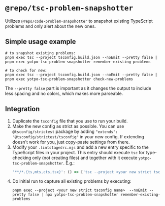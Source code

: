 # `@repo/tsc-problem-snapshotter`

Utilizes `@repo/code-problem-snapshotter` to snapshot existing TypeScript
problems and only alert about the new ones.

## Simple usage example

```shell
# to snapshot existing problems:
pnpm exec tsc --project tsconfig.build.json --noEmit --pretty false | pnpm exec yotpo-tsc-problem-snapshotter remember-existing-problems

# to check for new:
pnpm exec tsc --project tsconfig.build.json --noEmit --pretty false | pnpm exec yotpo-tsc-problem-snapshotter check-new-problems
```

The `--pretty false` part is important as it changes the output to include less
spacing and no colors, which makes more parseable.

## Integration

1. Duplicate the `tsconfig` file that you use to run your build.
2. Make the new config as strict as possible. You can use `@tsconfig/strictest`
   package by adding `"extends": "@tsconfig/strictest/tsconfig"` in your new
   config. If extending doesn't work for you, just copy-paste settings from
   there.
3. Modify your `.lintstagedrc.mjs` and add a new entry specific to the
   TypeScript files in your project. This entry should execute `tsc` for
   type-checking only (not creating files) and together with it execute
   `yotpo-tsc-problem-snapshotter`. E.g.:
   ```js
   '**/*.{ts,mts,cts,tsx}': () => ['tsc --project <your new strict tsconfig name> --noEmit --pretty false | yotpo-tsc-problem-snapshotter check-new-problems']
   ```
4. Do initial run to capture all existing problems by executing:
   ```shell
   pnpm exec --project <your new strict tsconfig name>  --noEmit --pretty false | npx yotpo-tsc-problem-snapshotter remember-existing-problems
   ```
